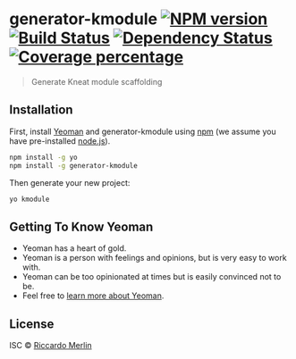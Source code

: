 # generator-kmodule [![NPM version][npm-image]][npm-url] [![Build Status][travis-image]][travis-url] [![Dependency Status][daviddm-image]][daviddm-url] [![Coverage percentage][coveralls-image]][coveralls-url]
> Generate Kneat module scaffolding

## Installation

First, install [Yeoman](http://yeoman.io) and generator-kmodule using [npm](https://www.npmjs.com/) (we assume you have pre-installed [node.js](https://nodejs.org/)).

```bash
npm install -g yo
npm install -g generator-kmodule
```

Then generate your new project:

```bash
yo kmodule
```

## Getting To Know Yeoman

 * Yeoman has a heart of gold.
 * Yeoman is a person with feelings and opinions, but is very easy to work with.
 * Yeoman can be too opinionated at times but is easily convinced not to be.
 * Feel free to [learn more about Yeoman](http://yeoman.io/).

## License

ISC © [Riccardo Merlin]()


[npm-image]: https://badge.fury.io/js/generator-kmodule.svg
[npm-url]: https://npmjs.org/package/generator-kmodule
[travis-image]: https://travis-ci.org/riccardomerlin/generator-kmodule.svg?branch=master
[travis-url]: https://travis-ci.org/riccardomerlin/generator-kmodule
[daviddm-image]: https://david-dm.org/riccardomerlin/generator-kmodule.svg?theme=shields.io
[daviddm-url]: https://david-dm.org/riccardomerlin/generator-kmodule
[coveralls-image]: https://coveralls.io/repos/riccardomerlin/generator-kmodule/badge.svg
[coveralls-url]: https://coveralls.io/r/riccardomerlin/generator-kmodule
